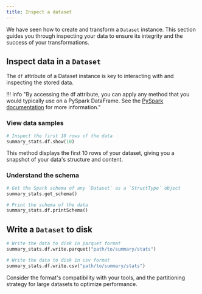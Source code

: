```yaml
---
title: Inspect a dataset
---
```


We have seen how to create and transform a `Dataset` instance. This section guides you through inspecting your data to ensure its integrity and the success of your transformations.

## Inspect data in a `Dataset`

The `df` attribute of a Dataset instance is key to interacting with and inspecting the stored data.

!!! info "By accessing the df attribute, you can apply any method that you would typically use on a PySpark DataFrame. See the [PySpark documentation](https://spark.apache.org/docs/3.1.1/api/python/reference/pyspark.sql.html#dataframe-apis) for more information."

### View data samples

```python
# Inspect the first 10 rows of the data
summary_stats.df.show(10)
```

This method displays the first 10 rows of your dataset, giving you a snapshot of your data's structure and content.

### Understand the schema

```python
# Get the Spark schema of any `Dataset` as a `StructType` object
summary_stats.get_schema()

# Print the schema of the data
summary_stats.df.printSchema()
```

## Write a `Dataset` to disk

```python
# Write the data to disk in parquet format
summary_stats.df.write.parquet("path/to/summary/stats")

# Write the data to disk in csv format
summary_stats.df.write.csv("path/to/summary/stats")
```

Consider the format's compatibility with your tools, and the partitioning strategy for large datasets to optimize performance.
